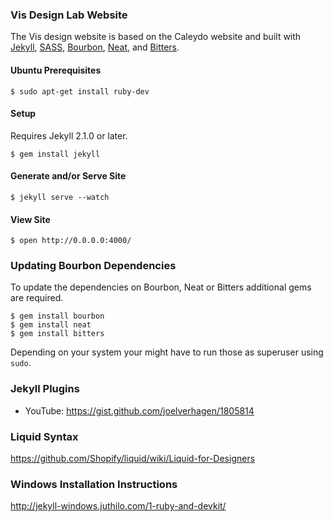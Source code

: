 ### Vis Design Lab Website

The Vis design website is based on the Caleydo website and built with [Jekyll](http://jekyllrb.com), [SASS](http://www.sass-lang.com), [Bourbon](http://bourbon.io), [Neat](http://neat.bourbon.io), and [Bitters](http://bitters.bourbon.io).

#### Ubuntu Prerequisites

```ShellSession
$ sudo apt-get install ruby-dev
```

#### Setup

Requires Jekyll 2.1.0 or later.

```ShellSession
$ gem install jekyll
```

#### Generate and/or Serve Site

```ShellSession
$ jekyll serve --watch
```

#### View Site

```ShellSession
$ open http://0.0.0.0:4000/
```

### Updating Bourbon Dependencies

To update the dependencies on Bourbon, Neat or Bitters additional gems are required.

```ShellSession
$ gem install bourbon
$ gem install neat
$ gem install bitters
```
Depending on your system your might have to run those as superuser using ```sudo```.

### Jekyll Plugins

- YouTube: https://gist.github.com/joelverhagen/1805814

### Liquid Syntax

https://github.com/Shopify/liquid/wiki/Liquid-for-Designers

### Windows Installation Instructions

http://jekyll-windows.juthilo.com/1-ruby-and-devkit/